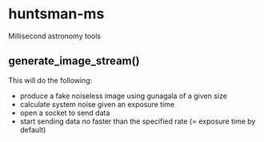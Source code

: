 # huntsman-ms
 Millisecond astronomy tools


## generate_image_stream()

This will do the following:

 - produce a fake noiseless image using gunagala of a given size
 - calculate system noise given an exposure time
 - open a socket to send data
 - start sending data no faster than the specified rate (= exposure time by default)

 